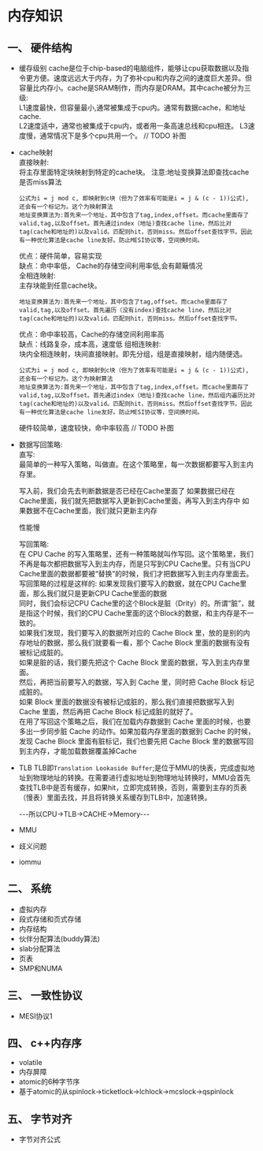 # 内存知识

## 一、 硬件结构
* 缓存级别
  cache是位于chip-based的电脑组件，能够让cpu获取数据以及指令更方便。速度远远大于内存，为了弥补cpu和内存之间的速度巨大差异。但容量比内存小。cache是SRAM制作，而内存是DRAM。其中cache被分为三级:   
  L1速度最快，但容量最小,通常被集成于cpu内。通常有数据cache，和地址cache.   
  L2速度适中，通常也被集成于cpu内，或者用一条高速总线和cpu相连。
  L3速度慢，通常情况下是多个cpu共用一个。
  // TODO 补图
* cache映射   
   直接映射:   
      将主存里面特定块映射到特定的cache块。
      注意:地址变换算法即查找cache是否miss算法
    ```
    公式为i = j mod c, 即映射到c块（但为了效率有可能是i = j & (c - 1))公式), 还会有一个标记为。这个为映射算法
    地址变换算法为:首先来一个地址，其中包含了tag,index,offset。而cache里面存了valid,tag,以及offset。首先通过index（地址)查找cache line，然后比对tag(cache和地址的)以及valid。匹配则hit，否则miss。然后offset查找字节。因此有一种优化算法是cache line友好。防止MESI协议等，空间换时间。
    ```
    优点：硬件简单，容易实现   
    缺点：命中率低， Cache的存储空间利用率低,会有颠簸情况     
   全相连映射:   
     主存块能到任意cache块。
     ```
     地址变换算法为:首先来一个地址，其中包含了tag,offset。而cache里面存了valid,tag,以及offset。首先遍历（没有index)查找cache line，然后比对tag(cache和地址的)以及valid。匹配则hit，否则miss。然后offset查找字节。
     ```
     优点：命中率较高，Cache的存储空间利用率高   
     缺点：线路复杂，成本高，速度低
   组相连映射:   
     块内全相连映射，块间直接映射。即先分组，组是直接映射，组内随便选。
     ```
    公式为i = j mod c, 即映射到c块（但为了效率有可能是i = j & (c - 1))公式), 还会有一个标记为。这个为映射算法
    地址变换算法为:首先来一个地址，其中包含了tag,index,offset。而cache里面存了valid,tag,以及offset。首先通过index（地址)查找cache line，然后组内遍历比对tag(cache和地址的)以及valid。匹配则hit，否则miss。然后offset查找字节。因此有一种优化算法是cache line友好。防止MESI协议等，空间换时间。
     ```
     硬件较简单，速度较快，命中率较高
   // TODO 补图
* 数据写回策略:   
   直写:   
   最简单的一种写入策略，叫做直。在这个策略里，每一次数据都要写入到主内存里。

   写入前，我们会先去判断数据是否已经在Cache里面了
   如果数据已经在Cache里面，我们就先把数据写入更新到Cache里面，再写入到主内存中
   如果数据不在Cache里面，我们就只更新主内存
   
   性能慢   

   写回策略:  
    在 CPU Cache 的写入策略里，还有一种策略就叫作写回。这个策略里，我们不再是每次都把数据写入到主内存，而是只写到CPU Cache里。只有当CPU Cache里面的数据都要被“替换”的时候，我们才把数据写入到主内存里面去。
    写回策略的过程是这样的:
    如果发现我们要写入的数据，就在CPU Cache里面，那么我们就只是更新CPU Cache里面的数据   
    同时，我们会标记CPU Cache里的这个Block是脏（Drity）的。所谓“脏”，就是指这个时候，我们的CPU Cache里面的这个Block的数据，和主内存是不一致的。   
    如果我们发现，我们要写入的数据所对应的 Cache Block 里，放的是别的内存地址的数据，那么我们就要看一看，那个 Cache Block 里面的数据有没有被标记成脏的。    
    如果是脏的话，我们要先把这个 Cache Block 里面的数据，写入到主内存里面。   
    然后，再把当前要写入的数据，写入到 Cache 里，同时把 Cache Block 标记成脏的。    
    如果 Block 里面的数据没有被标记成脏的，那么我们直接把数据写入到 Cache 里面，然后再把 Cache Block 标记成脏的就好了。    
    在用了写回这个策略之后，我们在加载内存数据到 Cache 里面的时候，也要多出一步同步脏 Cache 的动作。如果加载内存里面的数据到 Cache 的时候，发现 Cache Block 里面有脏标记，我们也要先把 Cache Block 里的数据写回到主内存，才能加载数据覆盖掉Cache   
* TLB
  TLB即`Translation Lookaside Buffer`;是位于MMU的快表，完成虚拟地址到物理地址的转换。在需要进行虚拟地址到物理地址转换时，MMU会首先查找TLB中是否有缓存，如果hit，立即完成转换，否则，需要到主存的页表（慢表）里面去找，并且将转换关系缓存到TLB中，加速转换。

  ---所以CPU->TLB->CACHE->Memory---
* MMU
* 歧义问题
* iommu
## 二、 系统
* 虚拟内存
* 段式存储和页式存储
* 内存结构
* 伙伴分配算法(buddy算法)
* slab分配算法
* 页表
* SMP和NUMA
## 三、 一致性协议
* MESI协议1
## 四、 c++内存序
* volatile
* 内存屏障
* atomic的6种字节序
* 基于atomic的从spinlock->ticketlock->lchlock->mcslock->qspinlock
## 五、 字节对齐
* 字节对齐公式
